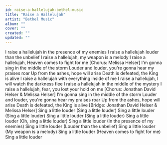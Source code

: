 ```yaml
---
id: raise-a-hallelujah-bethel-music
title: "Raise a Hallelujah"
artist: "Bethel Music"
album: ""
cover: ""
created: ""
updated: ""
---
```


I raise a hallelujah in the presence of my enemies
I raise a hallelujah louder than the unbelief
I raise a hallelujah, my weapon is a melody
I raise a hallelujah, Heaven comes to fight for me
[Chorus: Melissa Helser]
I'm gonna sing in the middle of the storm
Louder and louder, you're gonna hear my praises roar
Up from the ashes, hope will arise
Death is defeated, the King is alive
I raise a hallelujah with everything inside of me
I raise a hallelujah, I will watch the darkness flee
I raise a hallelujah in the middle of the mystery
I raise a hallelujah, fear, you lost your hold on me
[Chorus: Jonathan David Helser & Melissa Helser]
I'm gonna sing in the middle of the storm
Louder and louder, you're gonna hear my praises roar
Up from the ashes, hope will arise
Death is defeated, the King is alive
[Bridge: Jonathan David Helser & Melissa Helser]
Sing a little louder (Sing a little louder)
Sing a little louder (Sing a little louder)
Sing a little louder (Sing a little louder)
Sing a little louder (Oh, sing a little louder)
Sing a little louder (In the presence of my enemies)
Sing a little louder (Louder than the unbelief)
Sing a little louder (My weapon is a melody)
Sing a little louder (Heaven comes to fight for me)
Sing a little louder